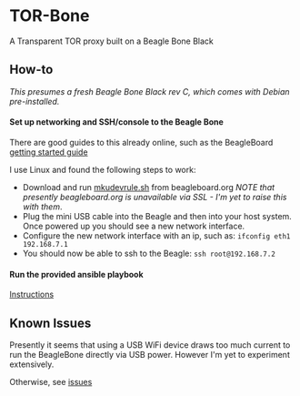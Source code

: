 TOR-Bone
========

A Transparent TOR proxy built on a Beagle Bone Black

How-to
------

_This presumes a fresh Beagle Bone Black rev C, which comes with Debian pre-installed._

#### Set up networking and SSH/console to the Beagle Bone

There are good guides to this already online, such as the BeagleBoard [getting started guide](http://beagleboard.org/Getting+Started)

I use Linux and found the following steps to work:
- Download and run [mkudevrule.sh](http://beagleboard.org/static/Drivers/Linux/FTDI/mkudevrule.sh) from beagleboard.org *NOTE that presently beagleboard.org is unavailable via SSL - I'm yet to raise this with them*.
- Plug the mini USB cable into the Beagle and then into your host system.  
Once powered up you should see a new network interface.
- Configure the new network interface with an ip, such as:
    `ifconfig eth1 192.168.7.1`
- You should now be able to ssh to the Beagle:
    `ssh root@192.168.7.2`

#### Run the provided ansible playbook
[Instructions](tree/master/ansible)

Known Issues
------------
Presently it seems that using a USB WiFi device draws too much current to run the BeagleBone directly via USB power.  However I'm yet to experiment extensively.

Otherwise, see [issues](issues)
